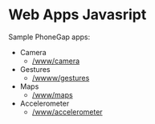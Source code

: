 # Web Apps Javasript

Sample PhoneGap apps:

* Camera
    * [/www/camera](https://github.com/tomasnama/web-apps/tree/master/www/camera)
* Gestures
    * [/wwww/gestures](https://github.com/tomasnama/web-apps/tree/master/www/gestures)
* Maps
    * [/www/maps](https://github.com/tomasnama/web-apps/tree/master/www/maps)
* Accelerometer
    * [/www/accelerometer](https://github.com/tomasnama/web-apps/tree/master/www/accelerometer)
